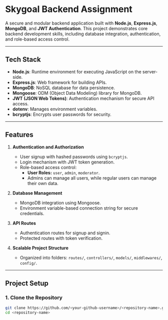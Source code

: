 # Skygoal Backend Assignment

A secure and modular backend application built with **Node.js**, **Express.js**, **MongoDB**, and **JWT Authentication**. This project demonstrates core backend development skills, including database integration, authentication, and role-based access control.

---

## **Tech Stack**
- **Node.js**: Runtime environment for executing JavaScript on the server-side.
- **Express.js**: Web framework for building APIs.
- **MongoDB**: NoSQL database for data persistence.
- **Mongoose**: ODM (Object Data Modeling) library for MongoDB.
- **JWT (JSON Web Tokens)**: Authentication mechanism for secure API access.
- **dotenv**: Manages environment variables.
- **bcryptjs**: Encrypts user passwords for security.

---

## **Features**
1. **Authentication and Authorization**
   - User signup with hashed passwords using `bcryptjs`.
   - Login mechanism with JWT token generation.
   - Role-based access control:
     - **User Roles:** `user`, `admin`, `moderator`.
     - Admins can manage all users, while regular users can manage their own data.

2. **Database Management**
   - MongoDB integration using Mongoose.
   - Environment variable-based connection string for secure credentials.

3. **API Routes**
   - Authentication routes for signup and signin.
   - Protected routes with token verification.

4. **Scalable Project Structure**
   - Organized into folders: `routes/`, `controllers/`, `models/`, `middlewares/`, `config/`.

---

## **Project Setup**

### **1. Clone the Repository**
```bash
git clone https://github.com/<your-github-username>/<repository-name>.git
cd <repository-name>